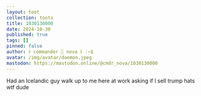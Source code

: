 ```yaml
---
layout: toot
collection: toots
title: 1030130000
date: 2024-10-30
published: true
tags: []
pinned: false
author: ⸸ commander ░ nova ⸸ :~$
avatar: /img/avatar/daemon.jpeg
mastodon: https://mastodon.online/@cmdr_nova/1030130000
---
```


Had an Icelandic guy walk up to me here at work asking if I sell trump hats wtf dude
